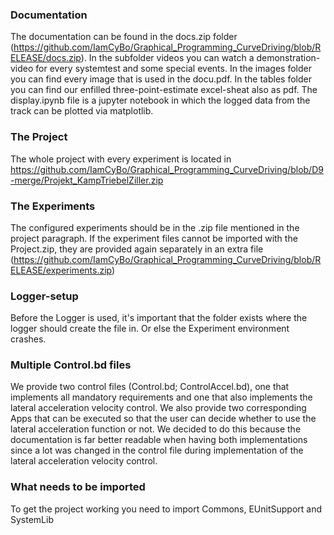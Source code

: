 ### Documentation
The documentation can be found in the docs.zip folder (https://github.com/IamCyBo/Graphical_Programming_CurveDriving/blob/RELEASE/docs.zip). In the subfolder videos you can watch a demonstration-video for every systemtest and some special events.
In the images folder you can find every image that is used in the docu.pdf. In the tables folder you can find our enfilled three-point-estimate excel-sheat also as pdf.
The display.ipynb file is a jupyter notebook in which the logged data from the track can be plotted via matplotlib.
### The Project
The whole project with every experiment is located in https://github.com/IamCyBo/Graphical_Programming_CurveDriving/blob/D9-merge/Projekt_KampTriebelZiller.zip
### The Experiments
The configured experiments should be in the .zip file mentioned in the project paragraph. If the experiment files cannot be imported with the Project.zip, they are provided again separately in an extra file (https://github.com/IamCyBo/Graphical_Programming_CurveDriving/blob/RELEASE/experiments.zip)
### Logger-setup
Before the Logger is used, it's important that the folder exists where the logger should create the file in. Or else the Experiment environment crashes.
### Multiple Control.bd files
We provide two control files (Control.bd; ControlAccel.bd), one that implements all mandatory requirements and one that also implements the lateral acceleration velocity control. We also provide two corresponding Apps that can be executed so that the user can decide whether to use the lateral acceleration function or not. We decided to do this because the documentation is far better readable when having both implementations since a lot was changed in the control file during implementation of the lateral acceleration velocity control.
### What needs to be imported
To get the project working you need to import Commons, EUnitSupport and SystemLib
